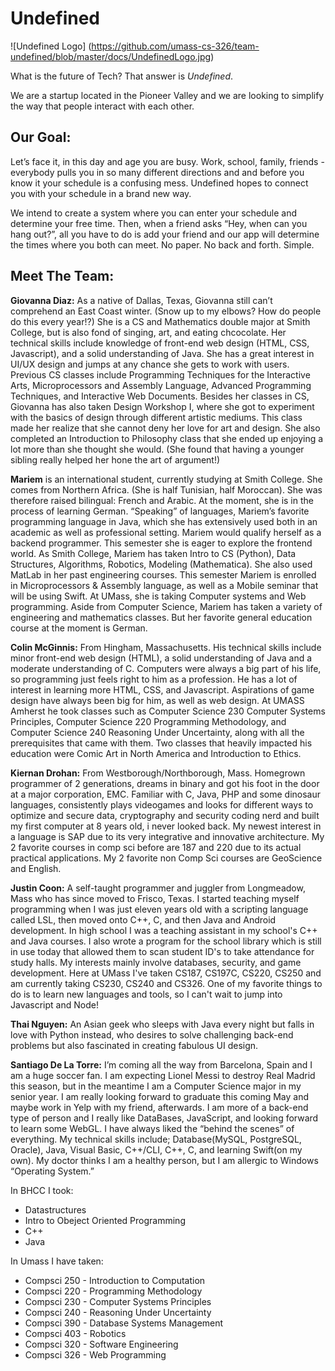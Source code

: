 Undefined
=========

![Undefined Logo] (https://github.com/umass-cs-326/team-undefined/blob/master/docs/UndefinedLogo.jpg)

What is the future of Tech? That answer is *Undefined*.

We are a startup located in the Pioneer Valley and we are looking to simplify the way that people interact with each other.

Our Goal:
---------
Let’s face it, in this day and age you are busy. Work, school, family, friends - everybody pulls you in so many different directions and and before you know it your schedule is a confusing mess. Undefined hopes to connect you with your schedule in a brand new way.

We intend to create a system where you can enter your schedule and determine your free time. Then, when a friend asks “Hey, when can you hang out?”, all you have to do is add your friend and our app will determine the times where you both can meet. No paper. No back and forth. Simple.

Meet The Team:
--------------
**Giovanna Diaz:** As a native of Dallas, Texas, Giovanna still can’t comprehend an East Coast winter. (Snow up to my elbows? How do people do this every year!?) She is a CS and Mathematics double major at Smith College, but is also fond of singing, art, and eating chcocolate. Her technical skills include knowledge of front-end web design (HTML, CSS, Javascript), and a solid understanding of Java. She has a great interest in UI/UX design and jumps at any chance she gets to work with users. Previous CS classes include Programming Techniques for the Interactive Arts, Microprocessors and Assembly Language, Advanced Programming Techniques, and Interactive Web Documents. Besides her classes in CS, Giovanna has also taken Design Workshop I, where she got to experiment with the basics of design through different artistic mediums. This class made her realize that she cannot deny her love for art and design. She also completed an Introduction to Philosophy class that she ended up enjoying a lot more than she thought she would. (She found that having a younger sibling really helped her hone the art of argument!)

**Mariem** is an international student, currently studying at Smith College. She comes from Northern Africa. (She is half Tunisian, half Moroccan). She was therefore raised bilingual: French and Arabic. At the moment, she is in the process of learning German. “Speaking” of languages, Mariem’s favorite programming language in Java, which she has extensively used both in an academic as well as professional setting. Mariem would qualify herself as a backend programmer. This semester she is eager to explore the frontend world. 
As Smith College, Mariem has taken Intro to CS (Python), Data Structures, Algorithms, Robotics, Modeling (Mathematica). She also used MatLab in her past engineering courses.
This semester Mariem is enrolled in Microprocessors & Assembly language, as well as a Mobile seminar that will be using Swift. At UMass, she is taking Computer systems and Web programming.
Aside from Computer Science, Mariem has taken a variety of engineering and mathematics classes. But her favorite general education course at the moment is German.

**Colin McGinnis:** From Hingham, Massachusetts. His technical skills include minor front-end web design (HTML), a solid understanding of Java and a moderate understanding of C. Computers were always a big part of his life, so programming just feels right to him as a profession. He has a lot of interest in learning more HTML, CSS, and Javascript. Aspirations of game design have always been big for him, as well as web design. At UMASS Amherst he took classes such as Computer Science 230 Computer Systems Principles, Computer Science 220 Programming Methodology, and Computer Science 240 Reasoning Under Uncertainty, along with all the prerequisites that came with them. Two classes that heavily impacted his education were Comic Art in North America and Introduction to Ethics.

**Kiernan Drohan:** From Westborough/Northborough, Mass. Homegrown programmer of 2 generations, dreams in binary and got his foot in the door at a major corporation, EMC. Familiar with C, Java, PHP and some dinosaur languages, consistently plays videogames and looks for different ways to optimize and secure data, cryptography and security coding nerd and built my first computer at 8 years old, i never looked back. My newest interest in a language is SAP due to its very integrative and innovative architecture. My 2 favorite courses in comp sci before are 187 and 220 due to its actual practical applications. My 2 favorite non Comp Sci courses are GeoScience and English.

**Justin Coon:** A self-taught programmer and juggler from Longmeadow, Mass who has since moved to Frisco, Texas. I started teaching myself programming when I was just eleven years old with a scripting language called LSL, then moved onto C++, C, and then Java and Android development. In high school I was a teaching assistant in my school's C++ and Java courses. I also wrote a program for the school library which is still in use today that allowed them to scan student ID's to take attendance for study halls. My interests mainly involve databases, security, and game development. Here at UMass I've taken CS187, CS197C, CS220, CS250 and am currently taking CS230, CS240 and CS326. One of my favorite things to do is to learn new languages and tools, so I can't wait to jump into Javascript and Node!

**Thai Nguyen:** An Asian geek who sleeps with Java every night but falls in love with Python instead, who desires to solve challenging back-end problems but also fascinated in creating fabulous UI design. 

**Santiago De La Torre:** I’m coming all the way from Barcelona, Spain and I am a huge soccer fan. I am expecting Lionel Messi to destroy Real Madrid this season, but in the meantime I am a Computer Science major in my senior year. I am really looking forward to graduate this coming May and maybe work in Yelp with my friend, afterwards. I am more of a back-end type of person and I really like DataBases, JavaScript, and looking forward to learn some WebGL. I have always liked the “behind the scenes” of everything. My technical skills include; Database(MySQL, PostgreSQL, Oracle), Java, Visual Basic, C++/CLI, C++, C, and learning Swift(on my own). My doctor thinks I am a healthy person, but I am allergic to Windows “Operating System.” 

In BHCC I took:

- Datastructures
- Intro to Obeject Oriented Programming
- C++
- Java

In Umass I have taken:

- Compsci 250 - Introduction to Computation
- Compsci 220 - Programming Methodology
- Compsci 230 - Computer Systems Principles
- Compsci 240 - Reasoning Under Uncertainty 
- Compsci 390 - Database Systems Management
- Compsci 403 - Robotics
- Compsci 320 - Software Engineering
- Compsci 326 - Web Programming